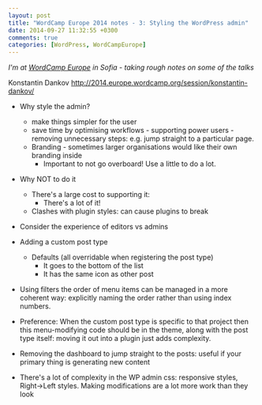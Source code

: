 ```yaml
---
layout: post
title: "WordCamp Europe 2014 notes - 3: Styling the WordPress admin"
date: 2014-09-27 11:32:55 +0300
comments: true
categories: [WordPress, WordCampEurope]
---
```


_I'm at [WordCamp Europe](http://2014.europe.wordcamp.org/) in Sofia - taking rough notes on some of the talks_

Konstantin Dankov http://2014.europe.wordcamp.org/session/konstantin-dankov/

* Why style the admin?
  * make things simpler for the user
  * save time by optimising workflows - supporting power users - removing unnecessary steps: e.g. jump straight to a particular page.
  * Branding - sometimes larger organisations would like their own branding inside
    * Important to not go overboard! Use a little to do a lot.

* Why NOT to do it
  * There's a large cost to supporting it:
    * There's a lot of it!
  * Clashes with plugin styles: can cause plugins to break

* Consider the experience of editors vs admins

* Adding a custom post type
  * Defaults (all overridable when registering the post type)
    * It goes to the bottom of the list
    * It has the same icon as other post

* Using filters the order of menu items can be managed in a more coherent way: explicitly naming the order rather than using index numbers.

* Preference: When the custom post type is specific to that project then this menu-modifying code should be in the theme, along with the post type itself: moving it out into a plugin just adds complexity.

* Removing the dashboard to jump straight to the posts: useful if your primary thing is generating new content

* There's a lot of complexity in the WP admin css: responsive styles, Right->Left styles. Making modifications are a lot more work than they look





